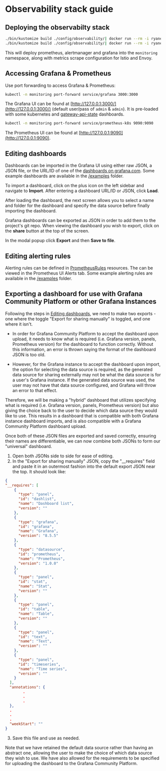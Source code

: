 # Observability stack guide

## Deploying the observabilty stack

```bash
./bin/kustomize build ./config/observability/| docker run --rm -i ryane/kfilt -i kind=CustomResourceDefinition | kubectl apply --server-side -f -
./bin/kustomize build ./config/observability/| docker run --rm -i ryane/kfilt -x kind=CustomResourceDefinition | kubectl apply -f -
```

This will deploy prometheus, alertmanager and grafana into the `monitoring` namespace,
along with metrics scrape configuration for Istio and Envoy.

## Accessing Grafana & Prometheus

Use port forwarding to access Grafana & Prometheus:

```bash
kubectl -n monitoring port-forward service/grafana 3000:3000
```

The Grafana UI can be found at [http://127.0.0.1:3000/](http://127.0.0.1:3000/) (default user/pass of `admin` & `admin`).
It is pre-loaded with some kubernetes and [gateway-api-state](https://github.com/Kuadrant/gateway-api-state-metrics) dashboards.

```bash
kubectl -n monitoring port-forward service/prometheus-k8s 9090:9090
```

The Prometheus UI can be found at [http://127.0.0.1:9090](http://127.0.0.1:9090).

## Editing dashboards

Dashboards can be imported in the Grafana UI using either raw JSON, a JSON file, or the URL/ID of one of the [dashboards on grafana.com](https://grafana.com/grafana/dashboards/).
Some example dashboards are available in the [/examples](/examples) folder.

To import a dashboard, click on the plus icon on the left sidebar and navigate to **Import**. After entering a dashboard URL/ID or JSON, click **Load**.

After loading the dashboard, the next screen allows you to select a name and folder for the dashboard and specify the data source before finally importing the dashboard.

Grafana dashboards can be exported as JSON in order to add them to the project's git repo.
When viewing the dashboard you wish to export, click on the **share** button at the top of the screen.

In the modal popup click **Export** and then **Save to file**.

## Editing alerting rules

Alerting rules can be defined in [PrometheusRules](https://github.com/prometheus-operator/prometheus-operator/blob/main/Documentation/user-guides/alerting.md#configuring-alertmanager-in-prometheus) resources.
The can be viewed in the Prometheus UI Alerts tab.
Some example alerting rules are available in the [/examples](/examples) folder.

## Exporting a dashboard for use with Grafana Community Platform or other Grafana Instances

Following the steps in [Editing dashboards](#editing-dashboards), we need to make two exports - one where the toggle "Export for sharing manually" is toggled, and one where it isn't. 

- In order for Grafana Community Platform to accept the dashboard upon upload, it needs to know what is required (i.e. Grafana version, panels, Prometheus version) for the dashboard to function correctly. Without this information, an error is thrown saying the format of the dashboard JSON is too old.

- However, for the Grafana instance to accept the dashboard upon import, the option for selecting the data source is required, as the generated data source for sharing externally may not be what the data source is for a user's Grafana instance. If the generated data source was used, the user may not have that data source configured, and Grafana will throw an error to that effect.

Therefore, we will be making a "hybrid" dashboard that utilizes specifying what is required (i.e. Grafana version, panels, Prometheus version) but also giving the choice back to the user to decide which data source they would like to use. This results in a dashboard that is compatible with both Grafana instance dashboard imports, and is also compatible with a Grafana Community Platform dashboard upload.

Once both of these JSON files are exported and saved correctly, ensuring their names are differentiable, we can now combine both JSONs to form our "universal" dashboard.

1. Open both JSONs side to side for ease of editing.
2. In the "Export for sharing manually" JSON, copy the "__requires" field and paste it in an outermost fashion into the default export JSON near the top. It should look like:

```json
{
"__requires": [
    {
      "type": "panel",
      "id": "dashlist",
      "name": "Dashboard list",
      "version": ""
    },
    {
      "type": "grafana",
      "id": "grafana",
      "name": "Grafana",
      "version": "8.5.5"
    },
    {
      "type": "datasource",
      "id": "prometheus",
      "name": "Prometheus",
      "version": "1.0.0"
    },
    {
      "type": "panel",
      "id": "stat",
      "name": "Stat",
      "version": ""
    },
    {
      "type": "panel",
      "id": "table",
      "name": "Table",
      "version": ""
    },
    {
      "type": "panel",
      "id": "text",
      "name": "Text",
      "version": ""
    },
    {
      "type": "panel",
      "id": "timeseries",
      "name": "Time series",
      "version": ""
    }
  ],
  "annotations": {
        .
        .
        .
  },
  .
  .
  .
  "weekStart": ""
}
```
3. Save this file and use as needed. 

Note that we have retained the default data source rather than having an abstract one, allowing the user to make the choice of which data source they wish to use. We have also allowed for the requirements to be specified for uploading the dashboard to the Grafana Community Platform.

